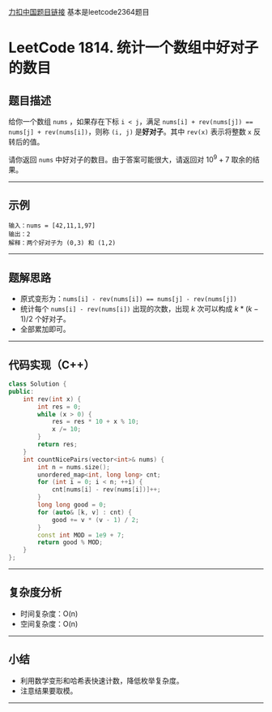 [力扣中国题目链接](https://leetcode.cn/problems/count-nice-pairs-in-an-array/)
基本是leetcode2364题目
# LeetCode 1814. 统计一个数组中好对子的数目

## 题目描述

给你一个数组 `nums` ，如果存在下标 `i < j`，满足 `nums[i] + rev(nums[j]) == nums[j] + rev(nums[i])`，则称 `(i, j)` 是**好对子**。其中 `rev(x)` 表示将整数 `x` 反转后的值。

请你返回 `nums` 中好对子的数目。由于答案可能很大，请返回对 $10^9 + 7$ 取余的结果。

---

## 示例

```
输入：nums = [42,11,1,97]
输出：2
解释：两个好对子为 (0,3) 和 (1,2)
```

---

## 题解思路

- 原式变形为：`nums[i] - rev(nums[i]) == nums[j] - rev(nums[j])`
- 统计每个 `nums[i] - rev(nums[i])` 出现的次数，出现 $k$ 次可以构成 $k*(k-1)/2$ 个好对子。
- 全部累加即可。

---

## 代码实现（C++）

```cpp
class Solution {
public:
    int rev(int x) {
        int res = 0;
        while (x > 0) {
            res = res * 10 + x % 10;
            x /= 10;
        }
        return res;
    }
    int countNicePairs(vector<int>& nums) {
        int n = nums.size();
        unordered_map<int, long long> cnt;
        for (int i = 0; i < n; ++i) {
            cnt[nums[i] - rev(nums[i])]++;
        }
        long long good = 0;
        for (auto& [k, v] : cnt) {
            good += v * (v - 1) / 2;
        }
        const int MOD = 1e9 + 7;
        return good % MOD;
    }
};
```

---

## 复杂度分析

- 时间复杂度：O(n)
- 空间复杂度：O(n)

---

## 小结

- 利用数学变形和哈希表快速计数，降低枚举复杂度。
- 注意结果要取模。

---
